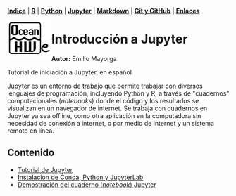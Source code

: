 <p align="left">
<strong><a href="../Indice.md">Indice</a></strong>
|
<strong><a href="../Intro-a-R/R.md">R</a></strong>
|
<strong><a href="../Intro-a-Python/Python.md">Python</a></strong>
|
<strong><a href="../Intro-a-Jupyter/Jupyter.md">Jupyter</a></strong>
|
<strong><a href="../Intro-a-Markdown/Markdown.md">Markdown</a></strong>
|
<strong><a href="../Intro-a-github/Github.md">Git y GitHub</a></strong>
|
<strong><a href="../enlaces.md">Enlaces</a></strong>
</p>

<img     style="float: left;" src="OHWe.png" width="100"> 

# Introducción a Jupyter
**Autor:** Emilio Mayorga

Tutorial de iniciación a Jupyter, en español


Jupyter es un entorno de trabajo que permite trabajar con diversos lenguajes de programación, incluyendo Python y R, a través de "cuadernos" computacionales (*notebooks*) donde el código y los resultados se visualizan en un navegador de internet. Se trabaja con cuadernos en Jupyter ya sea offline, como otra aplicación en la computadora sin necesidad de conexión a internet, o por medio de internet y un sistema remoto en línea.

## Contenido

- [Tutorial de Jupyter](jupyter-tutorial.md) 
- [Instalación de Conda, Python y JupyterLab](instalacion-jlab-conda.md)
- [Demostración del cuaderno (*notebook*) Jupyter](cuadernos-jupyter-demo.ipynb)






